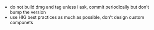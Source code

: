 - do not build dmg and tag unless i ask, commit periodically but don't bump the version
- use HIG best practices as much as possible, don't design custom componets